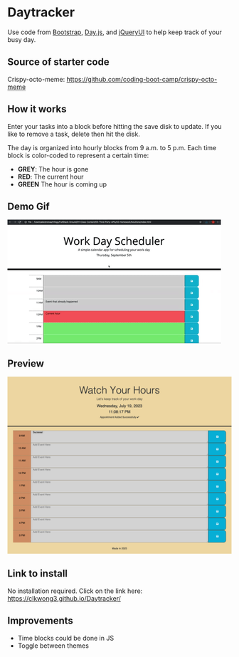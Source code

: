 # Daytracker

Use code from [Bootstrap](https://getbootstrap.com/docs/5.3/getting-started/introduction/), [Day.js](https://day.js.org/), and [jQueryUI](https://api.jqueryui.com/) to help keep track of your busy day.

## Source of starter code

Crispy-octo-meme: https://github.com/coding-boot-camp/crispy-octo-meme

## How it works

Enter your tasks into a block before hitting the save disk to update.
If you like to remove a task, delete then hit the disk.

The day is organized into hourly blocks from 9 a.m. to 5 p.m.
Each time block is color-coded to represent a certain time:

- **GREY**: The hour is gone
- **RED**: The current hour
- **GREEN** The hour is coming up

## Demo Gif

![](./Assets/demo/05-third-party-apis-homework-demo.gif)

## Preview

![Full Page Image](./Assets/images/clkwong3.github.io_Daytracker_.png)

## Link to install

No installation required. Click on the link here: https://clkwong3.github.io/Daytracker/

## Improvements

- Time blocks could be done in JS
- Toggle between themes
